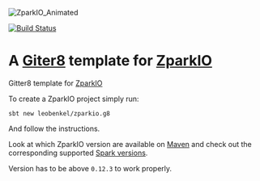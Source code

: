 ![ZparkIO_Animated](https://raw.githubusercontent.com/leobenkel/zparkio.g8/main/assets/ZparkIO_animated.gif)

[![Build Status](https://travis-ci.com/leobenkel/zparkio.g8.svg?branch=main)](https://travis-ci.com/leobenkel/zparkio.g8)

# A [Giter8][g8] template for [ZparkIO][zparkio]

Gitter8 template for [ZparkIO][zparkio]

To create a ZparkIO project simply run:

```
sbt new leobenkel/zparkio.g8
```

And follow the instructions.

Look at which ZparkIO version are available on [Maven](https://search.maven.org/search?q=g:com.leobenkel%20a:zparkio*) and check out the corresponding supported [Spark versions](https://github.com/leobenkel/ZparkIO/blob/main/sparkVersions).

Version has to be above `0.12.3` to work properly.

[g8]: http://www.foundweekends.org/giter8/
[zparkio]: http://github.com/leobenkel/ZparkIO
